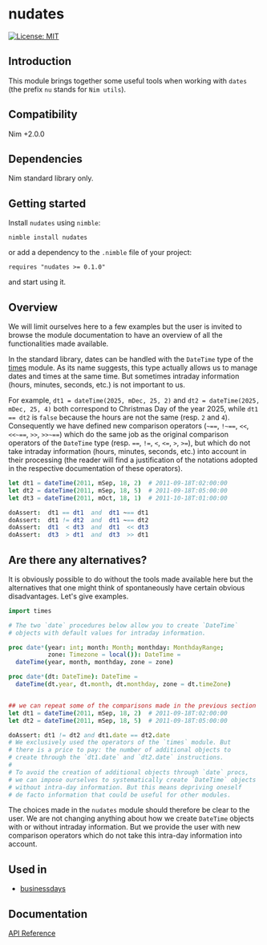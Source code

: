 # nudates

[![License: MIT](https://img.shields.io/badge/License-MIT-blue.svg)](https://opensource.org/licenses/MIT)


## Introduction

This module brings together some useful tools when working 
with `dates` (the prefix `nu` stands for `Nim utils`).


## Compatibility

Nim +2.0.0


## Dependencies

Nim standard library only.


## Getting started

Install `nudates` using `nimble`:

```text
nimble install nudates
```

or add a dependency to the `.nimble` file of your project:

```text
requires "nudates >= 0.1.0"
```

and start using it.


## Overview

We will limit ourselves here to a few examples but the user 
is invited to browse the module documentation to have an 
overview of all the functionalities made available.

In the standard library, dates can be handled with the `DateTime` 
type of the [times][1] module. As its name suggests, this type 
actually allows us to manage dates and times at the same time. 
But sometimes intraday information (hours, minutes, seconds, etc.) 
is not important to us. 

For example, `dt1 = dateTime(2025, mDec, 25, 2)` and 
`dt2 = dateTime(2025, mDec, 25, 4)` both correspond to Christmas Day 
of the year 2025, while `dt1 == dt2` is `false` because the hours are 
not the same (resp. `2` and `4`). Consequently we have defined new 
comparison operators (`~==`, `!~==`, `<<`, `<<~==`, `>>`, `>>~==`) 
which do the same job as the original comparison operators of the
`DateTime` type (resp. `==`, `!=`, `<`, `<=`, `>`, `>=`), but which 
do not take intraday information (hours, minutes, seconds, etc.) into 
account in their processing (the reader will find a justification of 
the notations adopted in the respective documentation of these operators).


```nim
let dt1 = dateTime(2011, mSep, 18, 2)  # 2011-09-18T:02:00:00
let dt2 = dateTime(2011, mSep, 18, 5)  # 2011-09-18T:05:00:00
let dt3 = dateTime(2011, mOct, 18, 1)  # 2011-10-18T:01:00:00

doAssert:  dt1 == dt1  and  dt1 ~== dt1
doAssert:  dt1 != dt2  and  dt1 ~== dt2
doAssert:  dt1  < dt3  and  dt1  << dt3 
doAssert:  dt3  > dt1  and  dt3  >> dt1
```


## Are there any alternatives?

It is obviously possible to do without the tools made available
here but the alternatives that one might think of spontaneously
have certain obvious disadvantages. Let's give examples.


```nim
import times

# The two `date` procedures below allow you to create `DateTime` 
# objects with default values for intraday information.

proc date*(year: int; month: Month; monthday: MonthdayRange;
           zone: Timezone = local()): DateTime =
  dateTime(year, month, monthday, zone = zone)

proc date*(dt: DateTime): DateTime =
  dateTime(dt.year, dt.month, dt.monthday, zone = dt.timeZone)


## we can repeat some of the comparisons made in the previous section
let dt1 = dateTime(2011, mSep, 18, 2)  # 2011-09-18T:02:00:00
let dt2 = dateTime(2011, mSep, 18, 5)  # 2011-09-18T:05:00:00

doAssert: dt1 != dt2 and dt1.date == dt2.date
# We exclusively used the operators of the `times` module. But 
# there is a price to pay: the number of additional objects to 
# create through the `dt1.date` and `dt2.date` instructions.
#
# To avoid the creation of additional objects through `date` procs, 
# we can impose ourselves to systematically create `DateTime` objects 
# without intra-day information. But this means depriving oneself 
# de facto information that could be useful for other modules.
```

The choices made in the `nudates` module should therefore be clear 
to the user. We are not changing anything about how we create `DateTime` 
objects with or without intraday information. But we provide the user 
with new comparison operators which do not take this intra-day information 
into account.


## Used in
  - [businessdays](https://github.com/GeK2K/businessdays)


## Documentation

[API Reference](https://gek2k.github.io/nudates/nudates.html)


[1]: https://nim-lang.org/docs/times.html
